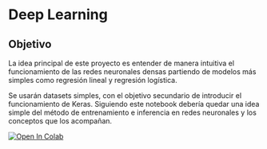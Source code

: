 # Deep Learning

## Objetivo

La idea principal de este proyecto es entender de manera intuitiva el funcionamiento de las redes neuronales densas partiendo de modelos más simples como regresión lineal y regresión logística. 

Se usarán datasets simples, con el objetivo secundario de introducir el funcionamiento de Keras. Siguiendo este notebook debería quedar una idea simple del método de entrenamiento e inferencia en redes neuronales y los conceptos que los acompañan.

[![Open In Colab](https://colab.research.google.com/assets/colab-badge.svg)](https://colab.research.google.com/github/JuanCruzC97/ml-stuff/intro-deep-learning/blob/main/models-as-neurons.ipynb)
